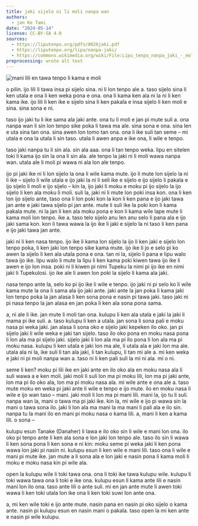 ```yaml
---
title: jaki sijelo ni li moli nanpa wan
authors:
  - jan Ke Tami
date: "2024-05-14"
license: CC-BY-SA 4.0
sources:
  - https://liputenpo.org/pdfs/0026jaki.pdf
  - https://liputenpo.org/lipu/nanpa-jaki/
  - https://commons.wikimedia.org/wiki/File:Lipu_tenpo_nanpa_jaki_-_moli.png
preprocessing: wrote alt text
---
```


![mani lili en tawa tenpo li kama e moli](https://upload.wikimedia.org/wikipedia/commons/b/bc/Lipu_tenpo_nanpa_jaki_-_moli.png)

o pilin. ijo lili li tawa insa pi sijelo sina. ni li lon tenpo ale a. taso sijelo sina li ken utala e ona li ken weka pona e ona. ona li kama ken ala ni la ni li ken kama ike. ijo lili li ken ike e sijelo sina li ken pakala e insa sijelo li ken moli e sina. sina sona e ni.

taso ijo jaki tu li ike sama ala jaki ante. ona tu li moli e jan pi mute suli a. ona nanpa wan li sin lon tenpo sike poka li tawa ma ale. sina sona e ona. sina len e uta sina tan ona. sina awen lon tomo tan ona. ona li ike suli tan seme – mi utala e ona la utala li sin taso. utala li awen anpa e ike ona, li wile e tenpo.

taso jaki nanpa tu li sin ala. sin ala aaa. ona li tan tenpo weka. lipu en sitelen toki li kama ijo sin la ona li sin ala. ale tenpo la jaki ni li moli wawa nanpa wan. utala ale li moli pi wawa ni ala lon ale tenpo.

ijo pi jaki ike ni li lon sijelo la ona li wile kama mute. ijo li mute lon sijelo la ni li ike – sijelo li wile utala e ijo jaki la ni li seli ike e sijelo e ijo sijelo li pakala e ijo sijelo li moli e ijo sijelo – kin la, ijo jaki li moku e moku pi ijo sijelo la ijo sijelo li ken ala moku li moli. suli la, jaki ni li mute lon poki insa kon. ona li ken lon ijo sijelo ante, taso ona li lon poki kon la kon li ken pana e ijo jaki tawa jan ante e jaki tawa sijelo pi jan ante. mute li suli ike la poki kon li kama pakala mute. ni la jan li ken ala moku pona e kon li kama wile lape mute li kama moli lon tenpo. ike a. taso telo sijelo anu len anu selo li pana ala e ijo jaki sama kon. kon li tawa wawa la ijo ike li jaki e sijelo la ni taso li ken pana e ijo jaki tawa jan ante.

jaki ni li ken nasa tenpo. ijo ike li kama lon sijelo la ijo li ken jaki e sijelo lon tenpo poka, li ken jaki lon tenpo sike kama mute. ijo ike li jo e selo pi ko awen la sijelo li ken ala utala pona e ona. tan ni la, sijelo li pana e lipu walo tawa ijo ike. lipu walo li mute la lipu li ken kama poki kiwen tawa ijo ike li awen e ijo lon insa. poki ni li kiwen pi nimi Tupeku la nimi pi ijo ike en nimi jaki li Tupekulosi. ijo ike ale li awen lon poki la sijelo li kama ala jaki.

nasa tenpo ante la, selo ko pi ijo ike li wile e tenpo. ijo jaki ni pi selo ko li wile kama mute la ona li sama ala ijo jaki ante. jaki ante la jan poka li kama jaki lon tenpo poka la jan alasa li ken sona pona e nasin pi tawa jaki. taso jaki ni pi nasa tenpo la jan alasa en jan poka li ken ala sona pona sama.

a, ni ale li ike. jan mute li moli tan ona. kulupu li ken ala utala e jaki la jaki li mama pi ike suli. a. taso kulupu li ken a utala. jan sona li sona pali e moku nasa pi weka jaki. jan alasa li sona oko e sijelo jaki kepeken ilo oko. jan pi sijelo jaki li wile weka e jaki tan sijelo. taso ilo oko pona en moku nasa pona li lon ala ma pi sijelo jaki. sijelo jaki li lon ala ma pi ilo pona li lon ala ma pi moku nasa. kulupu li ken utala e jaki lon ma ale, li utala ala e jaki lon ma ale. utala ala ni la, ike suli li tan ala jaki, li tan kulupu, li tan mi ale a. mi ken weka e jaki ni pi moli nanpa wan a. taso ni li ken pali suli la mi ni ala. mi o ni.

seme li ken? moku pi lili ike en jaki ante en ilo oko ala en moku nasa ala li suli wawa a e ken moli. jaki moli li suli lon ma pi moku lili, lon ma pi jaki ante, lon ma pi ilo oko ala, lon ma pi moku nasa ala. mi wile ante e ona ale a. taso mute moku en weka pi jaki ante li wile e tenpo e ijo mute. ilo en moku nasa li wile e ijo wan taso – mani. jaki moli li lon ma pi mani lili. mani la, ijo tu li suli. nanpa wan la, mani o tawa ma pi jaki ike. kin la, mi wile e ijo pi wawa sin la mani o tawa sona ilo. jaki li lon ala ma mani la ma mani li pali ala e ilo sin. nanpa tu la mani ilo en mani pi moku nasa o kama lili. a, mani li ken a kama lili. o sona –

kulupu esun Tanake (Danaher) li lawa e ilo oko sin li wile e mani lon ona. ilo oko pi tenpo ante li ken ala sona e lon jaki lon tenpo ale. taso ilo sin li wawa li ken sona pona li ken sona e ni kin: moku seme pi weka jaki li ken pona wawa lon jaki pi nasin ni. kulupu esun li ken wile e mani lili. taso ona li wile e mani pi mute ike. jan mute a li sona ala e lon jaki e nasin pona li kama moli li moku e moku nasa kin pi wile ala.

open la kulupu wile li toki tawa ona. ona li toki ike tawa kulupu wile. kulupu li toki wawa tawa ona li toki e ike ona. kulupu esun li kama ante lili e nasin mani lon ilo ona. taso ante lili o ante suli. mi en jan ante mute li awen toki wawa li ken toki utala lon ike ona li ken toki suwi lon ante ona.

a, mi ken wile toki e ijo ante mute. nasin pana en nasin pi oko sijelo o kama ante. nasin pi kulupu esun en nasin mani o pakala. taso open la mi ken ante e nasin pi wile kulupu.
